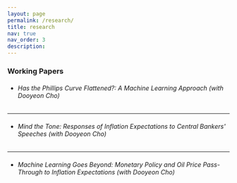 ```yaml
---
layout: page
permalink: /research/
title: research
nav: true
nav_order: 3
description:
---
```


### Working Papers

- ###### Has the Phillips Curve Flattened?: A Machine Learning Approach (with Dooyeon Cho)

---

- ###### Mind the Tone: Responses of Inflation Expectations to Central Bankers' Speeches (with Dooyeon Cho)

---

- ###### Machine Learning Goes Beyond: Monetary Policy and Oil Price Pass-Through to Inflation Expectations (with Dooyeon Cho)
